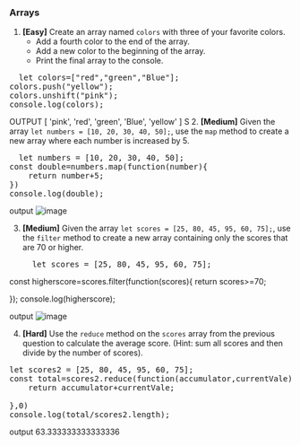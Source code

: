 ### Arrays

1. **[Easy]** Create an array named `colors` with three of your favorite colors.
    - Add a fourth color to the end of the array.
    - Add a new color to the beginning of the array.
    - Print the final array to the console.
<pre>
  let colors=["red","green","Blue"];
colors.push("yellow");
colors.unshift("pink");
console.log(colors);
</pre>

OUTPUT
[ 'pink', 'red', 'green', 'Blue', 'yellow' ]
S
2. **[Medium]** Given the array `let numbers = [10, 20, 30, 40, 50];`, use the `map` method to create a new array where each number is increased by 5.
<pre>
  let numbers = [10, 20, 30, 40, 50];
const double=numbers.map(function(number){
    return number+5;
})
console.log(double);
</pre>
output
![image](https://github.com/user-attachments/assets/2233f46a-4341-4032-a373-cf9ab2508d0a)

3. **[Medium]** Given the array `let scores = [25, 80, 45, 95, 60, 75];`, use the `filter` method to create a new array containing only the scores that are 70 or higher.
   <pre>
     let scores = [25, 80, 45, 95, 60, 75];
const higherscore=scores.filter(function(scores){
    return scores>=70;

});
console.log(higherscore);
   </pre>
   
output
   ![image](https://github.com/user-attachments/assets/8f353803-f11e-4098-b82d-946bf763c6d5)

4. **[Hard]** Use the `reduce` method on the `scores` array from the previous question to calculate the average score. (Hint: sum all scores and then divide by the number of scores).
<pre>let scores2 = [25, 80, 45, 95, 60, 75];
const total=scores2.reduce(function(accumulator,currentVale){
    return accumulator+currentVale;

},0)
console.log(total/scores2.length);
</pre>
output
63.333333333333336
